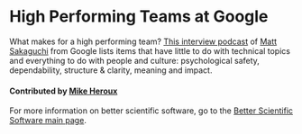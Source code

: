 # High Performing Teams at Google

What makes for a high performing team?  [This interview podcast](https://www.infoq.com/podcasts/matt-sakaguchi-google-performing-teams "High Performing Teams at Google") of [Matt Sakaguchi](https://qconsf.com/sf2016/sf2016/users/matt-sakaguchi.html "Matt Sakaguchi Profile") from Google lists items that have little to do with technical topics and everything to do with people and culture: psychological safety, dependability, structure & clarity, meaning and impact.

#### Contributed by [Mike Heroux](http://www.sandia.gov/~maherou/ "Mike Heroux Homepage")

For more information on better scientific software, go to the [Better Scientific Software main page](http://betterscientificsoftware.info).

<!---
Publish: yes
Categories: collaboration
Topics: strategies for more effective teams
Tags: advice, strategy, team
Level: 2
Prerequisites: WhatIsCollaboration.md (does not exist yet)
Aggregate: none
--->
